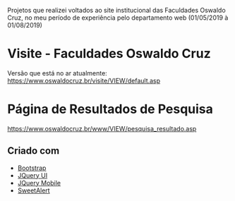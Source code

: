 Projetos que realizei voltados ao site institucional das Faculdades Oswaldo Cruz, no meu período de experiência pelo departamento web (01/05/2019 à 01/08/2019)

# Visite - Faculdades Oswaldo Cruz

Versão que está no ar atualmente: https://www.oswaldocruz.br/visite/VIEW/default.asp

# Página de Resultados de Pesquisa

https://www.oswaldocruz.br/www/VIEW/pesquisa_resultado.asp

## Criado com

* [Bootstrap](https://getbootstrap.com/docs/4.3/getting-started/introduction/)
* [JQuery UI](https://jqueryui.com/)
* [JQuery Mobile](https://jquerymobile.com/)
* [SweetAlert](https://sweetalert.js.org/docs/)
